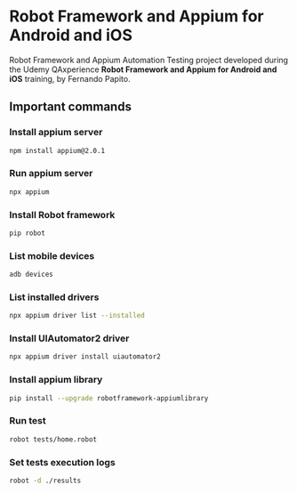 # Robot Framework and Appium for Android and iOS
Robot Framework and Appium Automation Testing project developed during the Udemy QAxperience **Robot Framework and Appium for Android and iOS** training, by Fernando Papito.

## Important commands

### Install appium server
```bash
npm install appium@2.0.1
```

### Run appium server
```bash
npx appium
```

### Install Robot framework
```bash
pip robot 
```

### List mobile devices
```bash
adb devices
```

### List installed drivers
```bash
npx appium driver list --installed
```

### Install UIAutomator2 driver
```bash
npx appium driver install uiautomator2 
```

### Install appium library
```bash
pip install --upgrade robotframework-appiumlibrary
```

### Run test
```bash
robot tests/home.robot
```

### Set tests execution logs
```bash
robot -d ./results
```


